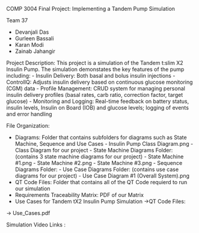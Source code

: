COMP 3004 Final Project: Implementing a Tandem Pump Simulation

Team 37
- Devanjali Das
- Gurleen Bassali
- Karan Modi
- Zainab Jahangir

Project Description:
   This project is a simulation of the Tandem t:slim X2 Insulin Pump. The simulation demonstates the key features of the pump including:
      - Insulin Delivery: Both basal and bolus insulin injections
      - ControlIQ: Adjusts insulin delivery based on continuous glucose monitoring (CGM) data
      - Profile Management: CRUD system for managing personal insulin delivery profiles (basal           rates, carb ratio, correction factor, target glucose)
      - Monitoring and Logging: Real-time feedback on battery status, insulin levels, Insulin on           Board (IOB) and glucose levels; logging of events and error handling

File Organization:
- Diagrams: Folder that contains subfolders for diagrams such as State Machine, Sequence and Use Cases
      - Insulin Pump Class Diagram.png - Class Diagram for our project
      - State Machine Diagrams Folder: (contains 3 state machine diagrams for our project)
            - State Machine #1.png
            - State Machine #2.png
            - State Machine #3.png
      - Sequence Diagrams Folder:
      - Use Case Diagrams Folder: (contains use case diagrams for our project)
            - Use Case Diagram #1 (Overall System).png
- QT Code Files: Folder that contains all of the QT Code requierd to run our simulation
- Requirements Traceability Matrix: PDF of our Matrix
- Use Cases for Tandem tX2 Insulin Pump Simulation
->QT Code Files: 

-> Use_Cases.pdf



Simulation  Video Links :
